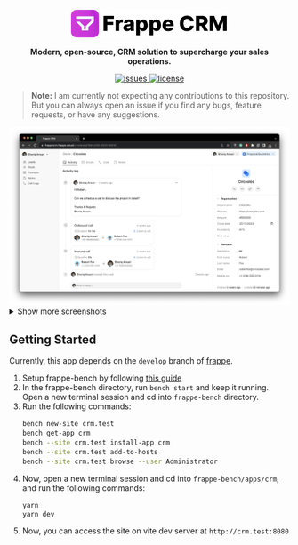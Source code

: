 <p align="center">
  <img src=".github/logo.png" alt="Gameplan logo" height="50" />
  <p align="center" style="font-weight: bold;">Modern, open-source, CRM solution to supercharge your sales operations.</p>
</p>

<p align="center">
    <a href="https://img.shields.io/github/issues/frappe/crm">
        <img alt="issues" src="https://img.shields.io/github/issues/frappe/crm">
    </a>
    <a href="https://img.shields.io/github/license/frappe/crm">
        <img alt="license" src="https://img.shields.io/github/license/frappe/crm">
    </a>
</p>

> **Note:** I am currently not expecting any contributions to this repository. But you can always open an issue if you find any bugs, feature requests, or have any suggestions.

<img width="1402" alt="Screenshot 2022-09-18 at 9 16 08 PM" src=".github/screenshots/Deal.png">


<details>
  <summary>Show more screenshots</summary>

  <img width="1402" alt="Screenshot 2022-09-18 at 9 18 17 PM" src=".github/screenshots/Leads.png">

  <img width="1402" alt="Screenshot 2022-09-18 at 11 47 06 PM" src=".github/screenshots/Lead.png">

  <img width="1402" alt="Screenshot 2022-09-18 at 9 18 47 PM" src=".github/screenshots/Notes.png">

  <img width="1402" alt="Screenshot 2022-09-18 at 9 18 47 PM" src=".github/screenshots/Call Logs.png">
</details>

## Getting Started

Currently, this app depends on the `develop` branch of [frappe](https://github.com/frappe/frappe).

1. Setup frappe-bench by following [this guide](https://frappeframework.com/docs/v14/user/en/installation)
1. In the frappe-bench directory, run `bench start` and keep it running. Open a new terminal session and cd into `frappe-bench` directory.
1. Run the following commands:
    ```sh
    bench new-site crm.test
    bench get-app crm
    bench --site crm.test install-app crm
    bench --site crm.test add-to-hosts
    bench --site crm.test browse --user Administrator
    ```
 1. Now, open a new terminal session and cd into `frappe-bench/apps/crm`, and run the following commands:
    ```
    yarn
    yarn dev
    ```
 1. Now, you can access the site on vite dev server at `http://crm.test:8080`